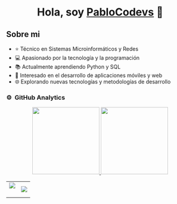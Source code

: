 <div align="center">
  <h1 align="center">Hola, soy <a href="#">PabloCodevs</a> 👋</h1>
</div>

## Sobre mi

- ⭐ Técnico en Sistemas Microinformáticos y Redes
- 💻 Apasionado por la tecnología y la programación
- 📚 Actualmente aprendiendo Python y SQL
- 🔧 Interesado en el desarrollo de aplicaciones móviles y web
- 🌐 Explorando nuevas tecnologías y metodologías de desarrollo

### ⚙️ &nbsp;GitHub Analytics

<p align="center">
<a href="https://github.com/PabloCodevs">
  <img height="180em" src="https://github-readme-stats-eight-theta.vercel.app/api?username=PabloCodev&show_icons=true&theme=algolia&include_all_commits=true&count_private=true"/>
  <img height="180em" src="https://github-readme-stats-eight-theta.vercel.app/api/top-langs/?username=PabloCodev&layout=compact&langs_count=8&theme=algolia"/>
</a>
</p>

<!--- stats & Trophy (start) -->
<p align="center">
  <!--- stats (start) -->
<table align="center">
<tr border="none">
<td width="50%" align="center">
  
  <img  align="center"  src="https://github-readme-stats.vercel.app/api?username=PabloCodevs&theme=dark&show_icons=true&count_private=true" />
  <br></br>
 
</td>

<td width="50%" align="center">

  <img  align="center"  src="https://github-readme-stats.anuraghazra1.vercel.app/api/top-langs/?username=PabloCodevs&theme=dark&hide_border=false&no-bg=true&no-frame=true&langs_count=10"/>
  
  </td>
</tr>
</table>
<!--- stats (end) -->

